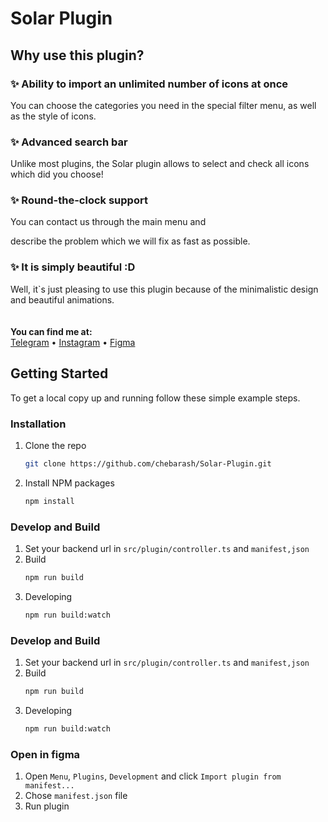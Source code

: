 # Solar Plugin
## Why use this plugin?

### ✨ Ability to import an unlimited number of icons at once

You can choose the categories you need in the special filter menu, as well as the style of icons.

### ✨ Advanced search bar

Unlike most plugins, the Solar plugin allows to select and check all icons which did you choose!

### ✨ Round-the-clock support

You can contact us through the main menu and

describe the problem which we will fix as fast as possible.

### ✨ It is simply beautiful :D

Well, it`s just pleasing to use this plugin because of the minimalistic design and beautiful animations.<br>
<br><br>
**You can find me at:**<br>
[Telegram](https://t.me/chebarash) • [Instagram](https://instagram.com/chebarash) • [Figma](https://www.figma.com/@chebarash)

## Getting Started

To get a local copy up and running follow these simple example steps.

### Installation

1. Clone the repo
   ```sh
   git clone https://github.com/chebarash/Solar-Plugin.git
   ```
2. Install NPM packages
   ```sh
   npm install
   ```

### Develop and Build

1. Set your backend url in `src/plugin/controller.ts` and `manifest,json`
2. Build
   ```sh
   npm run build
   ```
2. Developing
   ```sh
   npm run build:watch
   ```

### Develop and Build

1. Set your backend url in `src/plugin/controller.ts` and `manifest,json`
2. Build
   ```sh
   npm run build
   ```
2. Developing
   ```sh
   npm run build:watch
   ```

### Open in figma

1. Open `Menu`, `Plugins`, `Development` and click `Import plugin from manifest...`
2. Chose `manifest.json` file
2. Run plugin
